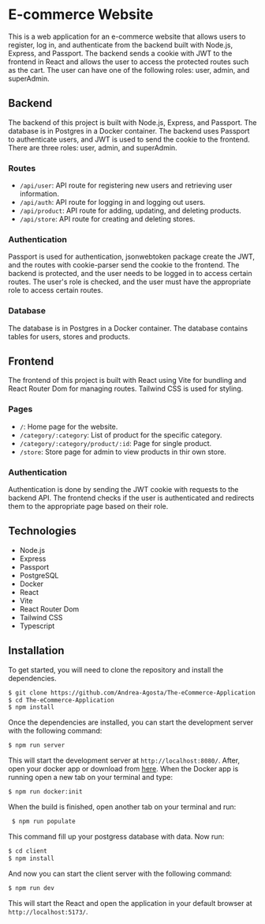 # E-commerce Website

This is a web application for an e-commerce website that allows users to register, log in, and authenticate from the backend built with Node.js, Express, and Passport. The backend sends a cookie with JWT to the frontend in React and allows the user to access the protected routes such as the cart. The user can have one of the following roles: user, admin, and superAdmin.

## Backend

The backend of this project is built with Node.js, Express, and Passport. The database is in Postgres in a Docker container. The backend uses Passport to authenticate users, and JWT is used to send the cookie to the frontend. There are three roles: user, admin, and superAdmin.

### Routes

- `/api/user`: API route for registering new users and retrieving user information.
- `/api/auth`: API route for logging in and logging out users.
- `/api/product`: API route for adding, updating, and deleting products.
- `/api/store`: API route for creating and deleting stores.

### Authentication

Passport is used for authentication, jsonwebtoken package create the JWT, and the routes with cookie-parser send the cookie to the frontend. The backend is protected, and the user needs to be logged in to access certain routes. The user's role is checked, and the user must have the appropriate role to access certain routes.

### Database

The database is in Postgres in a Docker container. The database contains tables for users, stores and products.

## Frontend

The frontend of this project is built with React using Vite for bundling and React Router Dom for managing routes. Tailwind CSS is used for styling.

### Pages

- `/`: Home page for the website.
- `/category/:category`: List of product for the specific category.
- `/category/:category/product/:id`: Page for single product.
- `/store`: Store page for admin to view products in thir own store.

### Authentication

Authentication is done by sending the JWT cookie with requests to the backend API. The frontend checks if the user is authenticated and redirects them to the appropriate page based on their role.

## Technologies

- Node.js
- Express
- Passport
- PostgreSQL
- Docker
- React
- Vite
- React Router Dom
- Tailwind CSS
- Typescript

## Installation

To get started, you will need to clone the repository and install the dependencies.

```bash
$ git clone https://github.com/Andrea-Agosta/The-eCommerce-Application.git
$ cd The-eCommerce-Application
$ npm install
```
 Once the dependencies are installed, you can start the development server with the following command:

```bash
$ npm run server
```
This will start the development server at `http://localhost:8080/`.
After, open your docker app or download from [here](https://www.docker.com/).
When the Docker app is running open a new tab on your terminal and type:

```bash
$ npm run docker:init
```
When the build is finished, open another tab on your terminal and run:
```bash
 $ npm run populate
```
This command fill up your postgress database with data. Now run:

```bash
$ cd client
$ npm install
```
 And now you can start the client server with the following command:

```bash
$ npm run dev
```

This will start the React and open the application in your default browser at `http://localhost:5173/`.
